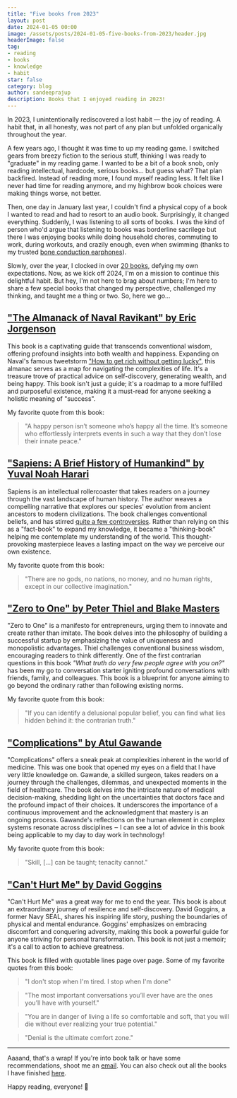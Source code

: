 ```yaml
---
title: "Five books from 2023"
layout: post
date: 2024-01-05 00:00
image: /assets/posts/2024-01-05-five-books-from-2023/header.jpg
headerImage: false
tag:
- reading
- books
- knowledge
- habit
star: false
category: blog
author: sandeeprajup
description: Books that I enjoyed reading in 2023!
---
```


In 2023, I unintentionally rediscovered a lost habit — the joy of reading. A habit that, in all honesty, was not part of any plan but unfolded organically throughout the year.

A few years ago, I thought it was time to up my reading game. I switched gears from breezy fiction to the serious stuff, thinking I was ready to "graduate" in my reading game. I wanted to be a bit of a book snob, only reading intellectual, hardcode, serious books… but guess what? That plan backfired. Instead of reading more, I found myself reading less. It felt like I never had time for reading anymore, and my highbrow book choices were making things worse, not better.

Then, one day in January last year, I couldn't find a physical copy of a book I wanted to read and had to resort to an audio book. Surprisingly, it changed everything. Suddenly, I was listening to all sorts of books. I was the kind of person who'd argue that listening to books was borderline sacrilege but there I was enjoying books while doing household chores, commuting to work, during workouts, and crazily enough, even when swimming (thanks to my trusted <a href="https://www.amazon.com/Conduction-Headphones-Wireless-Open-Ear-Bluetooth/dp/B0CD1PGQ1L" target="_blank">bone conduction earphones</a>).

Slowly, over the year, I clocked in over [20 books]((/books)), defying my own expectations. Now, as we kick off 2024, I'm on a mission to continue this delightful habit. But hey, I'm not here to brag about numbers; I'm here to share a few special books that changed my perspective, challenged my thinking, and taught me a thing or two. So, here we go…



<h2><a href="https://www.goodreads.com/book/show/54898389-the-almanack-of-naval-ravikant" target="_blank">"The Almanack of Naval Ravikant" by Eric Jorgenson</a></h2>

This book is a captivating guide that transcends conventional wisdom, offering profound insights into both wealth and happiness. Expanding on Naval's famous tweetstorm ["How to get rich without getting lucky"](https://twitter.com/naval/status/1002103360646823936?lang=en), this almanac serves as a map for navigating the complexities of life. It's a treasure trove of practical advice on self-discovery, generating wealth, and being happy. This book isn't just a guide; it's a roadmap to a more fulfilled and purposeful existence, making it a must-read for anyone seeking a holistic meaning of "success".

My favorite quote from this book:

>"A happy person isn’t someone who’s happy all the time. It’s someone who effortlessly interprets events in such a way that they don’t lose their innate peace."

<h2><a href="https://www.goodreads.com/book/show/23692271-sapiens" target="_blank">"Sapiens: A Brief History of Humankind" by Yuval Noah Harari</a></h2>

Sapiens is an intellectual rollercoaster that takes readers on a journey through the vast landscape of human history. The author weaves a compelling narrative that explores our species' evolution from ancient ancestors to modern civilizations. The book challenges conventional beliefs, and has stirred [quite a few controversies](https://www.reddit.com/r/AskAnthropology/comments/cwa4uv/how_accurate_is_the_book_sapiens_a_brief_history/). Rather than relying on this as a "fact-book" to expand my knowledge, it became a "thinking-book" helping me contemplate my understanding of the world. This thought-provoking masterpiece leaves a lasting impact on the way we perceive our own existence.

My favorite quote from this book:

>"There are no gods, no nations, no money, and no human rights, except in our collective imagination."

<h2><a href="https://www.goodreads.com/book/show/22047640-zero-to-one" target="_blank">"Zero to One" by Peter Thiel and Blake Masters</a></h2>

"Zero to One" is a manifesto for entrepreneurs, urging them to innovate and create rather than imitate. The book delves into the philosophy of building a successful startup by emphasizing the value of uniqueness and monopolistic advantages. Thiel challenges conventional business wisdom, encouraging readers to think differently. One of the first contrarian questions in this book _"What truth do very few people agree with you on?"_ has been my go to conversation starter igniting profound conversations with friends, family, and colleagues. This book is a blueprint for anyone aiming to go beyond the ordinary rather than following existing norms.

My favorite quote from this book:

>"If you can identify a delusional popular belief, you can find what lies hidden behind it: the contrarian truth."


<h2><a href="https://www.goodreads.com/book/show/4477.Complications" target="_blank">"Complications" by Atul Gawande</a></h2>

"Complications" offers a sneak peak at complexities inherent in the world of medicine. This was one book that opened my eyes on a field that I have very little knowledge on. Gawande, a skilled surgeon, takes readers on a journey through the challenges, dilemmas, and unexpected moments in the field of healthcare. The book delves into the intricate nature of medical decision-making, shedding light on the uncertainties that doctors face and the profound impact of their choices. It underscores the importance of a continuous improvement and the acknowledgment that mastery is an ongoing process. Gawande's reflections on the human element in complex systems resonate across disciplines ‒ I can see a lot of advice in this book being applicable to my day to day work in technology!

My favorite quote from this book:

>"Skill, [...] can be taught; tenacity cannot."

<h2><a href="https://www.goodreads.com/book/show/41721428-can-t-hurt-me" target="_blank">"Can't Hurt Me" by David Goggins</a></h2>

"Can't Hurt Me" was a great way for me to end the year. This book is about an extraordinary journey of resilience and self-discovery. David Goggins, a former Navy SEAL, shares his inspiring life story, pushing the boundaries of physical and mental endurance. Goggins' emphasizes on embracing discomfort and conquering adversity, making this book a powerful guide for anyone striving for personal transformation. This book is not just a memoir; it's a call to action to achieve greatness.

This book is filled with quotable lines page over page. Some of my favorite quotes from this book:

>"I don't stop when I'm tired. I stop when I'm done"

>"The most important conversations you’ll ever have are the ones you’ll have with yourself."

>"You are in danger of living a life so comfortable and soft, that you will die without ever realizing your true potential."

>"Denial is the ultimate comfort zone."

---

Aaaand, that's a wrap! If you're into book talk or have some recommendations, shoot me an <a href="mailto:me@sandeepraju.in">email</a>. You can also check out all the books I have finished [here](/books).

Happy reading, everyone! 👋
